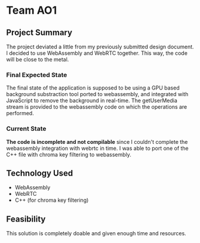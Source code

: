 # Team AO1

## Project Summary

The project deviated a little from my previously submitted design document. I decided to use WebAssembly and WebRTC together. This way, the code will be close to the metal.

### Final Expected State

The final state of the application is supposed to be using a GPU based background substraction tool ported to webassembly, and integrated with JavaScript to remove the background in real-time. The getUserMedia stream is provided to the webassembly code on which the operations are performed.

### Current State

**The code is incomplete and not compilable** since I couldn't complete the webassembly integration with webrtc in time. I was able to port one of the C++ file with chroma key filtering to webassembly.

## Technology Used

* WebAssembly
* WebRTC
* C++ (for chroma key filtering)

## Feasibility

This solution is completely doable and given enough time and resources.
